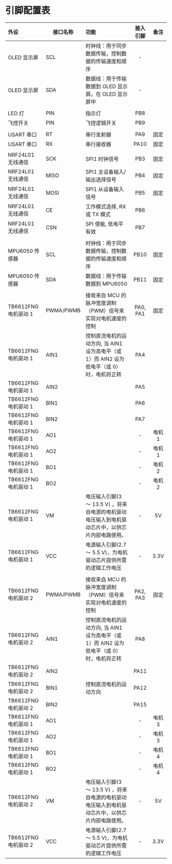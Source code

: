 # 引脚配置表

| 外设                 | 接口名称  | 功能                                                         | 接入引脚 |  备注  |
| :------------------- | --------- | :----------------------------------------------------------- | :------: | :----: |
| OLED 显示屏          | SCL       | 时钟线：用于同步数据传输，控制数据的传输速度和顺序           |    -     |        |
| OLED 显示屏          | SDA       | 数据线：用于传输数据到 OLED 显示屏。在 OLED 显示屏中         |    -     |        |
|                      |           |                                                              |          |        |
| LED 灯               | PIN       | 指示灯                                                       |   PB8    |        |
| 飞控开关             | PIN       | 飞控逻辑开关                                                 |   PB9    |        |
|                      |           |                                                              |          |        |
| USART 串口           | RT        | 串行发射器                                                   |   PA9    |  固定  |
| USART 串口           | RX        | 串行接收器                                                   |   PA10   |  固定  |
|                      |           |                                                              |          |        |
| NRF24L01 无线通信    | SCK       | SPI1 时钟信号                                                |   PB3    |  固定  |
| NRF24L01 无线通信    | MISO      | SPI1 主设备输入/输出选择信号                                 |   PB4    |  固定  |
| NRF24L01 无线通信    | MOSI      | SPI1 从设备输入信号                                          |   PB5    |  固定  |
| NRF24L01 无线通信    | CE        | 工作模式选择, RX 或 TX 模式                                  |   PB6    |        |
| NRF24L01 无线通信    | CSN       | SPI 使能, 低电平有效                                         |   PB7    |        |
|                      |           |                                                              |          |        |
| MPU6050 传感器       | SCL       | 时钟线：用于同步数据传输，控制数据的传输速度和顺序           |   PB10   |  固定  |
| MPU6050 传感器       | SDA       | 数据线：用于传输数据到 MPU6050                               |   PB11   |  固定  |
|                      |           |                                                              |          |        |
| TB6612FNG 电机驱动 1 | PWMA/PWMB | 接收来自 MCU 的脉冲宽度调制（PWM）信号来实现对电机速度的控制 | PA0, PA1 |  固定  |
| TB6612FNG 电机驱动 1 | AIN1      | 控制直流电机的运动方向, 当 AIN1 设为高电平（或 1）而 AIN2 设为低电平（或 0）时，电机将正转 |   PA4    |        |
| TB6612FNG 电机驱动 1 | AIN2      |                                                              |   PA5    |        |
| TB6612FNG 电机驱动 1 | BIN1      |                                                              |   PA6    |        |
| TB6612FNG 电机驱动 1 | BIN2      |                                                              |   PA7    |        |
| TB6612FNG 电机驱动 1 | AO1       |                                                              |    -     | 电机 1 |
| TB6612FNG 电机驱动 1 | AO2       |                                                              |    -     | 电机 1 |
| TB6612FNG 电机驱动 1 | BO1       |                                                              |    -     | 电机 2 |
| TB6612FNG 电机驱动 1 | BO2       |                                                              |    -     | 电机 2 |
| TB6612FNG 电机驱动 1 | VM        | 电压输入引脚(3 ～ 13.5 V) ，将来自电源的电机驱动电压输入到电机驱动芯片中，以供芯片内部电路使用。 |    -     |   5V   |
| TB6612FNG 电机驱动 1 | VCC       | 电源输入引脚(2.7 ～ 5.5 V)，为电机驱动芯片提供所需的逻辑工作电压 |    -     |  3.3V  |
|                      |           |                                                              |          |        |
| TB6612FNG 电机驱动 2 | PWMA/PWMB | 接收来自 MCU 的脉冲宽度调制（PWM）信号来实现对电机速度的控制 | PA2, PA3 |  固定  |
| TB6612FNG 电机驱动 2 | AIN1      | 控制直流电机的运动方向, 当 AIN1 设为高电平（或 1）而 AIN2 设为低电平（或 0）时，电机将正转 |   PA8    |        |
| TB6612FNG 电机驱动 2 | AIN2      |                                                              |   PA11   |        |
| TB6612FNG 电机驱动 2 | BIN1      | 控制直流电机的运动方向                                       |   PA12   |        |
| TB6612FNG 电机驱动 2 | BIN2      |                                                              |   PA15   |        |
| TB6612FNG 电机驱动 1 | AO1       |                                                              |    -     | 电机 3 |
| TB6612FNG 电机驱动 1 | AO2       |                                                              |    -     | 电机 3 |
| TB6612FNG 电机驱动 1 | BO1       |                                                              |    -     | 电机 4 |
| TB6612FNG 电机驱动 1 | BO2       |                                                              |    -     | 电机 4 |
| TB6612FNG 电机驱动 2 | VM        | 电压输入引脚(3 ～ 13.5 V) ，将来自电源的电机驱动电压输入到电机驱动芯片中，以供芯片内部电路使用。 |    -     |   5V   |
| TB6612FNG 电机驱动 2 | VCC       | 电源输入引脚(2.7 ～ 5.5 V)，为电机驱动芯片提供所需的逻辑工作电压 |    -     |  3.3V  |
